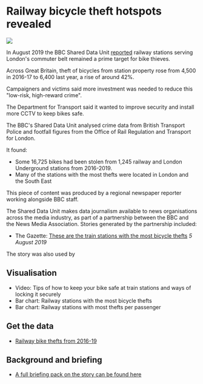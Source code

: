 # Railway bicycle theft hotspots revealed

![](https://ichef.bbci.co.uk/news/624/cpsprodpb/606D/production/_108158642_e111bbb9-0d02-4012-a624-49ddb2dc8167.jpg)

In August 2019 the BBC Shared Data Unit [reported](https://www.bbc.co.uk/news/uk-england-49154673) railway stations serving London's commuter belt remained a prime target for bike thieves.

Across Great Britain, theft of bicycles from station property rose from 4,500 in 2016-17 to 6,400 last year, a rise of around 42%.

Campaigners and victims said more investment was needed to reduce this "low-risk, high-reward crime".

The Department for Transport said it wanted to improve security and install more CCTV to keep bikes safe.

The BBC's Shared Data Unit analysed crime data from British Transport Police and footfall figures from the Office of Rail Regulation and Transport for London.

It found:
- Some 16,725 bikes had been stolen from 1,245 railway and London Underground stations from 2016-2019. 
- Many of the stations with the most thefts were located in London and the South East

This piece of content was produced by a regional newspaper reporter working alongside BBC staff.

The Shared Data Unit makes data journalism available to news organisations across the media industry, as part of a partnership between the BBC and the News Media Association. Stories generated by the partnership included:

* The Gazette: [These are the train stations with the most bicycle thefts]( https://www.gazetteseries.co.uk/news/17815669.train-stations-bicycle-thefts/) *5 August 2019*

The story was also used by 

## Visualisation

* Video: Tips of how to keep your bike safe at train stations and ways of locking it securely
* Bar chart: Railway stations with the most bicycle thefts
* Bar chart: Railway stations with most thefts per passenger

## Get the data 

* [Railway bike thefts from 2016-19](https://docs.google.com/spreadsheets/d/1XWgZctywYXfhFxInBL4w49dM-704XRVDvkIcvezGlF4/edit#gid=0)

## Background and briefing

* [A full briefing pack on the story can be found here](https://drive.google.com/file/d/1mWMqsgc4bHhAeRdaHXh7T8JZraN6sOe1/view)
